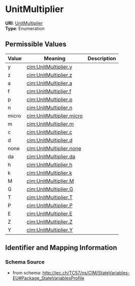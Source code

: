 # UnitMultiplier



**URI**: [UnitMultiplier](UnitMultiplier)<br />
**Type**: Enumeration

## Permissible Values

| Value | Meaning | Description |
| --- | --- | --- |
| y | [cim:UnitMultiplier.y](http://iec.ch/TC57/CIM100#UnitMultiplier.y) |  |
| z | [cim:UnitMultiplier.z](http://iec.ch/TC57/CIM100#UnitMultiplier.z) |  |
| a | [cim:UnitMultiplier.a](http://iec.ch/TC57/CIM100#UnitMultiplier.a) |  |
| f | [cim:UnitMultiplier.f](http://iec.ch/TC57/CIM100#UnitMultiplier.f) |  |
| p | [cim:UnitMultiplier.p](http://iec.ch/TC57/CIM100#UnitMultiplier.p) |  |
| n | [cim:UnitMultiplier.n](http://iec.ch/TC57/CIM100#UnitMultiplier.n) |  |
| micro | [cim:UnitMultiplier.micro](http://iec.ch/TC57/CIM100#UnitMultiplier.micro) |  |
| m | [cim:UnitMultiplier.m](http://iec.ch/TC57/CIM100#UnitMultiplier.m) |  |
| c | [cim:UnitMultiplier.c](http://iec.ch/TC57/CIM100#UnitMultiplier.c) |  |
| d | [cim:UnitMultiplier.d](http://iec.ch/TC57/CIM100#UnitMultiplier.d) |  |
| none | [cim:UnitMultiplier.none](http://iec.ch/TC57/CIM100#UnitMultiplier.none) |  |
| da | [cim:UnitMultiplier.da](http://iec.ch/TC57/CIM100#UnitMultiplier.da) |  |
| h | [cim:UnitMultiplier.h](http://iec.ch/TC57/CIM100#UnitMultiplier.h) |  |
| k | [cim:UnitMultiplier.k](http://iec.ch/TC57/CIM100#UnitMultiplier.k) |  |
| M | [cim:UnitMultiplier.M](http://iec.ch/TC57/CIM100#UnitMultiplier.M) |  |
| G | [cim:UnitMultiplier.G](http://iec.ch/TC57/CIM100#UnitMultiplier.G) |  |
| T | [cim:UnitMultiplier.T](http://iec.ch/TC57/CIM100#UnitMultiplier.T) |  |
| P | [cim:UnitMultiplier.P](http://iec.ch/TC57/CIM100#UnitMultiplier.P) |  |
| E | [cim:UnitMultiplier.E](http://iec.ch/TC57/CIM100#UnitMultiplier.E) |  |
| Z | [cim:UnitMultiplier.Z](http://iec.ch/TC57/CIM100#UnitMultiplier.Z) |  |
| Y | [cim:UnitMultiplier.Y](http://iec.ch/TC57/CIM100#UnitMultiplier.Y) |  |








## Identifier and Mapping Information







### Schema Source


* from schema: http://iec.ch/TC57/ns/CIM/StateVariables-EU#Package_StateVariablesProfile




